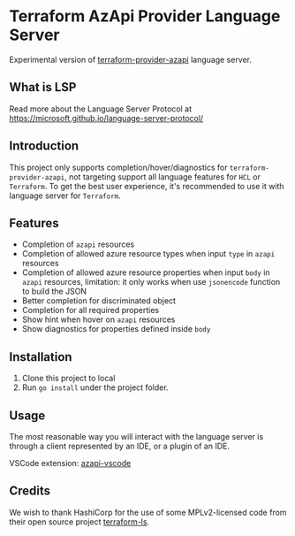 # Terraform AzApi Provider Language Server

Experimental version of [terraform-provider-azapi](https://github.com/Azure/terraform-provider-azapi) language server.

## What is LSP

Read more about the Language Server Protocol at https://microsoft.github.io/language-server-protocol/

## Introduction

This project only supports completion/hover/diagnostics for `terraform-provider-azapi`,
not targeting support all language features for `HCL` or `Terraform`. To get the best user experience, 
it's recommended to use it with language server for `Terraform`.

## Features

- Completion of `azapi` resources
- Completion of allowed azure resource types when input `type` in `azapi` resources
- Completion of allowed azure resource properties when input `body` in `azapi` resources, limitation: it only works when use `jsonencode` function to build the JSON
- Better completion for discriminated object
- Completion for all required properties
- Show hint when hover on `azapi` resources
- Show diagnostics for properties defined inside `body`

## Installation

1. Clone this project to local
2. Run `go install` under the project folder.

## Usage

The most reasonable way you will interact with the language server
is through a client represented by an IDE, or a plugin of an IDE.

VSCode extension: [azapi-vscode](https://github.com/ms-henglu/azapi-vscode)

## Credits

We wish to thank HashiCorp for the use of some MPLv2-licensed code from their open source project [terraform-ls](https://github.com/hashicorp/terraform-ls).


